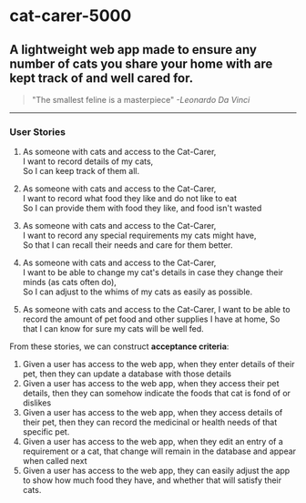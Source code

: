 # cat-carer-5000
## A lightweight web app made to ensure any number of cats you share your home with are kept track of and well cared for. 

> "The smallest feline is a masterpiece"
>  _-Leonardo Da Vinci_
----
### User Stories

1. As someone with cats and access to the Cat-Carer, \
I want to record details of my cats,\
So I can keep track of them all.

2. As someone with cats and access to the Cat-Carer, \
I want to record what food they like and do not like to eat\
So I can provide them with food they like, and food isn't wasted

3. As someone with cats and access to the Cat-Carer, \
I want to record any special requirements my cats might have, \
So that I can recall their needs and care for them better. 

4. As someone with cats and access to the Cat-Carer, \
I want to be able to change my cat's details in case they change their minds (as cats often do),\
So I can adjust to the whims of my cats as easily as possible. 

5. As someone with cats and access to the Cat-Carer, 
I want to be able to record the amount of pet food and other supplies I have at home, 
So that I can know for sure my cats will be well fed.

From these stories, we can construct **acceptance criteria**:
1. Given a user has access to the web app, when they enter details of their pet, then they can update a database with those details
2. Given a user has access to the web app, when they access their pet details, then they can somehow indicate the foods that cat is fond of or dislikes
3. Given a user has access to the web app, when they access details of their pet, then they can record the medicinal or health needs of that specific pet.
4. Given a user has access to the web app, when they edit an entry of a requirement or a cat, that change will remain in the database and appear when called next
5. Given a user has access to the web app, they can easily adjust the app to show how much food they have, and whether that will satisfy their cats. 




